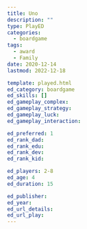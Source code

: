 ```yaml
---
title: Uno
description: ""
type: PlayED
categories:
  - boardgame
tags:
  - award
  - Family
date: 2020-12-14
lastmod: 2022-12-18

template: played.html
ed_category: boardgame
ed_skills: []
ed_gameplay_complex: 
ed_gameplay_strategy: 
ed_gameplay_luck: 
ed_gameplay_interaction: 

ed_preferred: 1
ed_rank_dad: 
ed_rank_edu: 
ed_rank_dev: 
ed_rank_kid: 

ed_players: 2-8
ed_age: 4
ed_duration: 15

ed_publisher: 
ed_year: 
ed_url_details: 
ed_url_play: 
---
```

